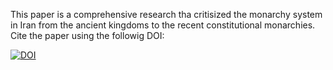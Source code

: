 This paper is a comprehensive research tha critisized the monarchy system in Iran from the ancient kingdoms to the recent constitutional monarchies. 
Cite the paper using the followig DOI:

[![DOI](https://zenodo.org/badge/597097431.svg)](https://zenodo.org/badge/latestdoi/597097431)
